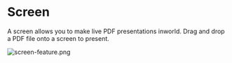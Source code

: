 # Screen

A screen allows you to make live PDF presentations inworld. Drag and drop a PDF file onto a screen to present.

![screen-feature.png](https://wiki.cryptovoxels.com/screen-feature.png)